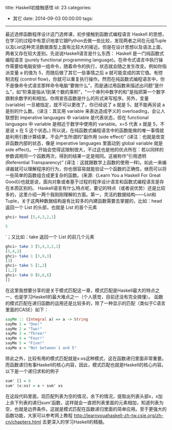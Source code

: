 title: Haskell初接触感悟
id: 23
categories:
  - 其它
date: 2014-09-03 00:00:00
tags:
---

最近选修函数程序设计这门选修课，初步接触到函数式编程语言 Haskell 的思想，在学习的过程中有意识地拿它跟Python去做一些比较，发现两者之间在元组Tuple以及List这种灵活数据类型上面有比较大的接近。但是在设计思想以及语法上面，两者又存在较大差别。先说说Haskell语言是什么东西：
Haskell 是一门纯函数式编程语言 (purely functional programming language)。在命令式语言中执行操作需要给电脑安排一组命令，随着命令的执行，状态就会随之发生改变。例如你指派变量 a 的值为 5，而随后做了其它一些事情之后 a 就可能变成的其它值。有控制流程 (control flow)，你就可以重复执行操作。然而在纯函数式编程语言中，你不是像命令式语言那样命令电脑“要做什么”，而是通过用函数来描述出问题“是什么”，如“阶乘是指从1到某个数的乘积”，"一个串列中数字的和"是指把第一个数字跟剩余数字的和相加。你用宣告函数是什么的形式来写程序。另外，变量 (variable) 一旦被指定，就不可以更改了，你已经说了 a 就是 5，就不能再另说 a 是别的什么数。（译注：其实用 variable 来表达造成字义的 overloading，会让人联想到 imperative languages 中 variable 是代表状态，但在 functional languages 中 variable 是相近于数学中使用的 variable。x=5 代表 x 就是 5，不是说 x 在 5 这个状态。) 所以说，在纯函数式编程语言中的函数能做的唯一事情就是利用引数计算结果，不会产生所谓的"副作用 (side effect)" (译注：也就是改变非函数内部的状态，像是 imperative languages 里面动到 global variable 就是 side effect)。一开始会觉得这限制很大，不过这也是他的优点所在：若以同样的参数调用同一个函数两次，得到的结果一定是相同。这被称作“引用透明 (Referential Transparency)” (译注：这就跟数学上函数的使用一样)。如此一来编译器就可以理解程序的行为，你也很容易就能验证一个函数的正确性，继而可以将一些简单的函数组合成更复杂的函数。(来源:《Learn You a Haskell For Great Good》)也就是说，面向对象或者基于过程的程序设计语言和函数式编程语言是存在本质区别的。
Haskell语言有什么特点呢，要记的特点（或者说优势）还是比较多的，这里介绍一两个我刚刚理解的方面。第一，灵活的数据结构——List和Tuple，关于这两种数据结构是有比较多的内建函数需要去掌握的，比如：head 返回一个 List 的头部，也就是 List 的首个元素

```haskell
ghci> head [5,4,3,2,1]

5
```
`；又比如：take 返回一个 List 的前几个元素

```haskell
ghci> take 3 [5,4,3,2,1]
[5,4,3]
ghci> take 1 [3,9,3]
[3]
ghci> take 5 [1,2]
[1,2]
ghci> take 0 [6,6,6]
[]

```

在这里我想要分享的是关于模式匹配这一章，模式匹配是Haskell最大的特点之一，也是学习Haskell的最大难点之一（个人感觉，目前还没有完全搞懂）。
函数的模式匹配在递归函数的运用还是比较多的，除了一种显示的匹配（类似于C语言里面的CASE）如下：

```haskell
sayMe :: (Integral a) => a -> String
sayMe 1 = "One!"
sayMe 2 = "Two!"
sayMe 3 = "Three!"
sayMe 4 = "Four!"
sayMe 5 = "Five!"
sayMe x = "Not between 1 and 5"
```

除此之外，比较有用的模式匹配就是x:xs这种模式，这在函数递归里面非常重要。而函数递归有事Haskell的核心内容，因此，模式匹配也就是Haskell的核心内容。以下是一个递归求和的例子

```haskell
sum' [] = 0
sum' (x:xs) = x + sum' xs
```

在这段代码里面，现匹配列表为空的情况，余下的情况，提取出列表头部x，x加上余下列表的递归sum'函数，这样就会一直把列表里面的元素相加，知道列表为空，也就是边界条件。这就是模式匹配在函数递归里面的简单应用。至于更强大的函数功能，大家可以参考网上教程 http://learnyouahaskell-zh-tw.csie.org/zh-cn/chapters.html 去更深入的学习Haskell的精髓。